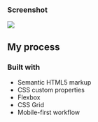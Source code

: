 ### Screenshot

![](./screenshot.jpg)




## My process

### Built with

- Semantic HTML5 markup
- CSS custom properties
- Flexbox
- CSS Grid
- Mobile-first workflow
